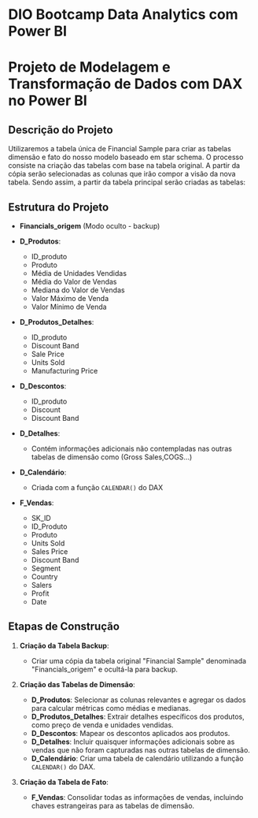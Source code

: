 # DIO Bootcamp Data Analytics com Power BI

# Projeto de Modelagem e Transformação de Dados com DAX no Power BI

## Descrição do Projeto

Utilizaremos a tabela única de Financial Sample para criar as tabelas dimensão e fato do nosso modelo baseado em star schema.
O processo consiste na criação das tabelas com base na tabela original. A partir da cópia serão selecionadas as colunas que irão compor a visão da nova tabela. Sendo assim, a partir da tabela principal serão criadas as tabelas:

## Estrutura do Projeto

- **Financials_origem** (Modo oculto - backup)
- **D_Produtos**:

  - ID_produto
  - Produto
  - Média de Unidades Vendidas
  - Média do Valor de Vendas
  - Mediana do Valor de Vendas
  - Valor Máximo de Venda
  - Valor Mínimo de Venda

- **D_Produtos_Detalhes**:

  - ID_produto
  - Discount Band
  - Sale Price
  - Units Sold
  - Manufacturing Price

- **D_Descontos**:

  - ID_produto
  - Discount
  - Discount Band

- **D_Detalhes**:

  - Contém informações adicionais não contempladas nas outras tabelas de dimensão como (Gross Sales,COGS...)

- **D_Calendário**:
  - Criada com a função `CALENDAR()` do DAX
- **F_Vendas**:
  - SK_ID
  - ID_Produto
  - Produto
  - Units Sold
  - Sales Price
  - Discount Band
  - Segment
  - Country
  - Salers
  - Profit
  - Date

## Etapas de Construção

1. **Criação da Tabela Backup**:

   - Criar uma cópia da tabela original "Financial Sample" denominada "Financials_origem" e ocultá-la para backup.

2. **Criação das Tabelas de Dimensão**:

   - **D_Produtos**: Selecionar as colunas relevantes e agregar os dados para calcular métricas como médias e medianas.
   - **D_Produtos_Detalhes**: Extrair detalhes específicos dos produtos, como preço de venda e unidades vendidas.
   - **D_Descontos**: Mapear os descontos aplicados aos produtos.
   - **D_Detalhes**: Incluir quaisquer informações adicionais sobre as vendas que não foram capturadas nas outras tabelas de dimensão.
   - **D_Calendário**: Criar uma tabela de calendário utilizando a função `CALENDAR()` do DAX.

3. **Criação da Tabela de Fato**:
   - **F_Vendas**: Consolidar todas as informações de vendas, incluindo chaves estrangeiras para as tabelas de dimensão.
